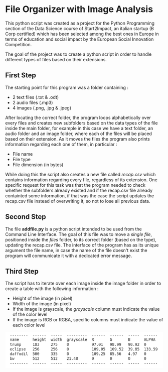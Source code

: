# File Organizer with Image Analysis

This python script was created as a project for the Python Programming section of the Data Science course of Start2Impact, an italian startup (B Corp certified) which has been selected among the best ones in Europe in terms of education and social impact by the European Social Innovation Competition.

The goal of the project was to create a python script in order to handle different types of files based on their extensions.

## First Step

The starting point for this program was a folder containing : 
* 2 text files (.txt & .odt)
* 2 audio files (.mp3)
* 4 images (.png, .jpg & .jpeg)

After locating the correct folder, the program loops alphabetically over every files and creates new subfolders based on the data types of the file inside the main folder, for example in this case we have a text folder, an audio folder and an image folder, where each of the files will be placed based on their extension. As it moves the files the program also prints information regarding each one of them, in particular :
* File name
* File type
* File dimension (in bytes)

While doing this the script also creates a new file called *recap.csv* which contains information regarding every file, regardless of its extension. One specific request for this task was that the program needed to check whether the subfolders already existed and if the recap.csv file already containted some information, if that was the case the script updates the recap.csv file instead of overwriting it, so not to lose all previous data.

## Second Step
The file **addfile.py** is a python script intended to be used from the Command Line Interface. The goal of this file was to move a *single file*, positioned inside the *files* folder, to its correct folder (based on the type), updating the recap.csv file. The interface of the program has as its unique argument the file name, in case the name of the file doesn't exist the program will communicate it with a dedicated error message. 

## Third Step
The script has to iterate over each image inside the image folder in order to create a table with the following information :
* Height of the image (in pixel)
* Width of the image (in pixel)
* If the image is grayscale, the *grayscale* column must indicate the value of the color level
* If the image is RGB or RGBA, specific columns must indicate the value of each color level

![](./table.png)

